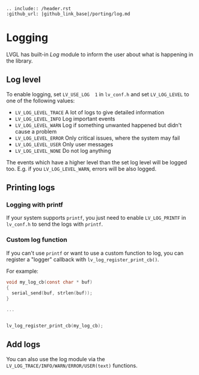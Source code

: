 ```eval_rst
.. include:: /header.rst 
:github_url: |github_link_base|/porting/log.md
```
# Logging

LVGL has built-in *Log* module to inform the user about what is happening in the library.

## Log level
To enable logging, set `LV_USE_LOG  1` in `lv_conf.h` and set `LV_LOG_LEVEL` to one of the following values:
- `LV_LOG_LEVEL_TRACE` A lot of logs to give detailed information
- `LV_LOG_LEVEL_INFO`  Log important events
- `LV_LOG_LEVEL_WARN`  Log if something unwanted happened but didn't cause a problem
- `LV_LOG_LEVEL_ERROR` Only critical issues, where the system may fail
- `LV_LOG_LEVEL_USER` Only user messages
- `LV_LOG_LEVEL_NONE`  Do not log anything

The events which have a higher level than the set log level will be logged too. E.g. if you `LV_LOG_LEVEL_WARN`, errors will be also logged.

## Printing logs

### Logging with printf
If your system supports `printf`, you just need to enable `LV_LOG_PRINTF` in `lv_conf.h` to send the logs with `printf`.


### Custom log function
If you can't use `printf` or want to use a custom function to log, you can register a "logger" callback with `lv_log_register_print_cb()`. 

For example:

```c
void my_log_cb(const char * buf)
{
  serial_send(buf, strlen(buf));
}

...


lv_log_register_print_cb(my_log_cb);

```

## Add logs

You can also use the log module via the `LV_LOG_TRACE/INFO/WARN/ERROR/USER(text)` functions.
